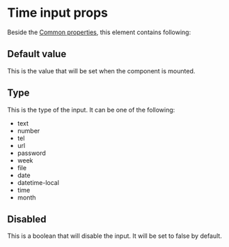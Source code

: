 # Time input props

Beside the [Common properties](../common-properties.md), this element contains following:

## Default value
This is the value that will be set when the component is mounted.

## Type
This is the type of the input. It can be one of the following:
- text
- number
- tel
- url
- password
- week
- file
- date
- datetime-local
- time
- month

## Disabled
This is a boolean that will disable the input. It will be set to false by default.